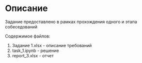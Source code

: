 # Описание 
Задание предоставлено в рамках прохождения одного и этапа собеседований

Содержимое файлов:

1. Задание 1.xlsx - описание требований
2. task_1.ipynb - решение
3. report_3.xlsx - отчет
